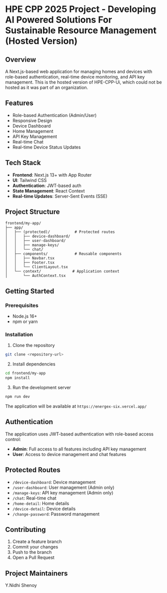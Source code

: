# HPE CPP 2025 Project - Developing AI Powered Solutions For Sustainable Resource Management (Hosted Version)

## Overview
A Next.js-based web application for managing homes and devices with role-based authentication, real-time device monitoring, and API key management. This is the hosted version of HPE-CPP-Ui, which could not be hosted as it was part of an organization.

## Features
- Role-based Authentication (Admin/User)
- Responsive Design
- Device Dashboard
- Home Management
- API Key Management
- Real-time Chat
- Real-time Device Status Updates

## Tech Stack
- **Frontend**: Next.js 13+ with App Router
- **UI**: Tailwind CSS
- **Authentication**: JWT-based auth
- **State Management**: React Context
- **Real-time Updates**: Server-Sent Events (SSE)

## Project Structure
```
frontend/my-app/
├── app/
│   ├── (protected)/           # Protected routes
│   │   ├── device-dashboard/
│   │   ├── user-dashboard/
│   │   ├── manage-keys/
│   │   └── chat/
│   ├── components/            # Reusable components
│   │   ├── Navbar.tsx
│   │   ├── Footer.tsx
│   │   └── ClientLayout.tsx
│   └── context/              # Application context
│       └── AuthContext.tsx
```

## Getting Started

### Prerequisites
- Node.js 16+
- npm or yarn

### Installation
1. Clone the repository
```bash
git clone <repository-url>
```

2. Install dependencies
```bash
cd frontend/my-app
npm install
```

3. Run the development server
```bash
npm run dev
```

The application will be available at `https://energex-six.vercel.app/`

## Authentication

The application uses JWT-based authentication with role-based access control:
- **Admin**: Full access to all features including API key management
- **User**: Access to device management and chat features

## Protected Routes
- `/device-dashboard`: Device management
- `/user-dashboard`: User management (Admin only)
- `/manage-keys`: API key management (Admin only)
- `/chat`: Real-time chat
- `/home-detail`: Home details
- `/device-detail`: Device details
- `/change-password`: Password management

## Contributing
1. Create a feature branch
2. Commit your changes
3. Push to the branch
4. Open a Pull Request

## Project Maintainers
Y.Nidhi Shenoy

